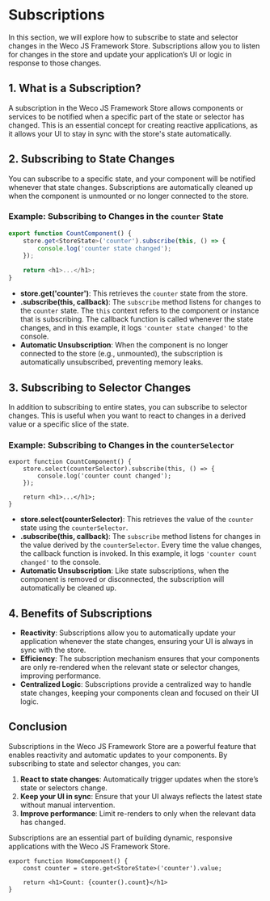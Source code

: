 # Subscriptions

In this section, we will explore how to subscribe to state and selector changes in the Weco JS Framework Store. Subscriptions allow you to listen for changes in the store and update your application’s UI or logic in response to those changes.

## 1. What is a Subscription?

A subscription in the Weco JS Framework Store allows components or services to be notified when a specific part of the state or selector has changed. This is an essential concept for creating reactive applications, as it allows your UI to stay in sync with the store's state automatically.

## 2. Subscribing to State Changes

You can subscribe to a specific state, and your component will be notified whenever that state changes. Subscriptions are automatically cleaned up when the component is unmounted or no longer connected to the store.

### Example: Subscribing to Changes in the `counter` State

```ts
export function CountComponent() {
    store.get<StoreState>('counter').subscribe(this, () => {
        console.log('counter state changed');
    });

    return <h1>...</h1>;
}
```
* **store.get<StoreState>('counter')**: This retrieves the `counter` state from the store.
* **.subscribe(this, callback)**: The `subscribe` method listens for changes to the `counter` state. The `this` context refers to the component or instance that is subscribing. The callback function is called whenever the state changes, and in this example, it logs `'counter state changed'` to the console.
* **Automatic Unsubscription**: When the component is no longer connected to the store (e.g., unmounted), the subscription is automatically unsubscribed, preventing memory leaks.

## 3. Subscribing to Selector Changes

In addition to subscribing to entire states, you can subscribe to selector changes. This is useful when you want to react to changes in a derived value or a specific slice of the state.

### Example: Subscribing to Changes in the `counterSelector`

```tsx
export function CountComponent() {
    store.select(counterSelector).subscribe(this, () => {
        console.log('counter count changed');
    });

    return <h1>...</h1>;
}
```
* **store.select(counterSelector)**: This retrieves the value of the `counter` state using the `counterSelector`.
* **.subscribe(this, callback)**: The `subscribe` method listens for changes in the value derived by the `counterSelector`. Every time the value changes, the callback function is invoked. In this example, it logs `'counter count changed'` to the console.
* **Automatic Unsubscription**: Like state subscriptions, when the component is removed or disconnected, the subscription will automatically be cleaned up.

## 4. Benefits of Subscriptions

* **Reactivity**: Subscriptions allow you to automatically update your application whenever the state changes, ensuring your UI is always in sync with the store.
* **Efficiency**: The subscription mechanism ensures that your components are only re-rendered when the relevant state or selector changes, improving performance.
* **Centralized Logic**: Subscriptions provide a centralized way to handle state changes, keeping your components clean and focused on their UI logic.

## Conclusion

Subscriptions in the Weco JS Framework Store are a powerful feature that enables reactivity and automatic updates to your components. By subscribing to state and selector changes, you can:

1. **React to state changes**: Automatically trigger updates when the store’s state or selectors change.
2. **Keep your UI in sync**: Ensure that your UI always reflects the latest state without manual intervention.
3. **Improve performance**: Limit re-renders to only when the relevant data has changed.

Subscriptions are an essential part of building dynamic, responsive applications with the Weco JS Framework Store.

```tsx
export function HomeComponent() {
    const counter = store.get<StoreState>('counter').value;

    return <h1>Count: {counter().count}</h1>
}
```